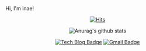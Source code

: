Hi, I'm inae!

<div align=center>
  
[![Hits](https://hits.seeyoufarm.com/api/count/incr/badge.svg?url=https%3A%2F%2Fgithub.com%2Fkia3415&count_bg=%2342A6FF&title_bg=%23FF4545&icon=iconify.svg&icon_color=%23FFFFFF&title=hits&edge_flat=false)](https://hits.seeyoufarm.com)
  
</div>

<div align=center>
  
![Anurag's github stats](https://github-readme-stats.vercel.app/api/?username=kia3415&show_icons=true&title_color=fff&icon_color=79ff97&text_color=9f9f9f&bg_color=151515)

</div>

<div align=center>
  
[![Tech Blog Badge](http://img.shields.io/badge/-Tech%20blog-black?style=flat-square&logo=github&link=https://kia3415.github.io/)](https://kia3415.github.io/)
[![Gmail Badge](https://img.shields.io/badge/Gmail-d14836?style=flat-square&logo=Gmail&logoColor=white&link=mailto:kia3415@gmail.com)](mailto:kia3415@gmail.com)

</div>
